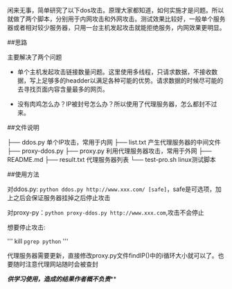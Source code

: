 闲来无事，简单研究了以下dos攻击。原理大家都知道，如何实施才是问题。所以就做了两个脚本，分别用于内网攻击和外网攻击。测试效果比较好，一般单个服务器或者相对较少服务器，只用一台主机发起攻击就能拒绝服务，内网效果更明显。

##思路

主要解决了两个问题
* 单个主机发起攻击链接数量问题。这里使用多线程，只请求数据，不接收数据，写上足够多的headder以满足各种可能的优势。请求数据的时候尽可能的去寻找页面内容含量最多的网页。

* 没有肉鸡怎么办？IP被封号怎么办？所以使用了代理服务器，怎么都封不过来。

##文件说明

├── ddos.py 单个IP攻击，常用于内网
├── list.txt 产生代理服务器的中间文件
├── proxy-ddos.py 
├── proxy.py 利用代理服务器攻击，常用于外网
├── README.md
├── result.txt 代理服务器列表
└── test-pro.sh linux测试脚本

##使用方法

对ddos.py: `python ddos.py http://www.xxx.com/ [safe]`，safe是可选项，加上之后会保证服务器挂掉之后停止攻击

对proxy-py：`python proxy-ddos.py http://www.xxx.com`,攻击不会停止

想要停止攻击: 

'''
kill `pgrep python`
'''

代理服务器需要更新，直接修改proxy.py文件findIP()中的i循环大小就可以了。也要随时注意代理网站随时会被查封

*****供学习使用，造成的结果作者概不负责*******
